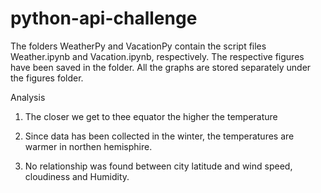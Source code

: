 # python-api-challenge
The folders WeatherPy and VacationPy contain the script files Weather.ipynb and Vacation.ipynb, respectively. The respective figures have been saved in the folder. All the graphs are stored separately under the figures folder. 

Analysis

1. The closer we get to thee equator the higher the temperature

2. Since data has been collected in the winter, the temperatures are warmer in northen hemisphire.

3. No relationship was found between city latitude and wind speed, cloudiness and Humidity.
